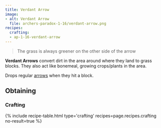 ```yaml
---
title: Verdant Arrow
image: 
- alt: Verdant Arrow
  file: archers-paradox-1-16/verdant-arrow.png
recipes:
  crafting:
  - ap-1-16-verdant-arrow
---
```

> The grass is always greener on the other side of the arrow

**Verdant Arrows** convert dirt in the area around where they land to grass blocks. They also act like bonemeal, growing crops/plants in the area.

Drops regular [arrows](https://minecraft.fandom.com/wiki/Arrow) when they hit a block.

Obtaining
---------

### Crafting
{% include recipe-table.html type='crafting' recipes=page.recipes.crafting no-result=true %}